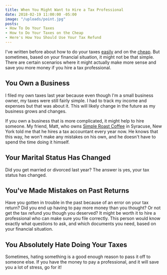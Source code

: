 ```yaml
---
title: When You Might Want to Hire a Tax Professional
date: 2018-02-19 11:00:00 -05:00
image: "/uploads/point.jpg"
posts:
- How To Do Your Taxes
- How to Do Your Taxes on the Cheap
- Here's How You Should Use Your Tax Refund
---
```


I've written before about how to do your taxes [easily](https://www.maggiegermano.com/blog/how-to-do-your-taxes/) and on the [cheap](https://www.maggiegermano.com/blog/how-to-do-your-taxes-on-the-cheap/). But sometimes, based on your financial situation, it might not be that simple. There are certain scenarios where it might actually make more sense and save you more money if you hire a tax professional.

## You Own a Business

I filed my own taxes last year because even though I'm a small business owner, my taxes were still fairly simple. I had to track my income and expenses but that was about it. This will likely change in the future as my business grows and changes. 

If you own a business that is more complicated, it might help to hire someone. My friend, Matt, who owns [Simple Roast Coffee](http://simpleroastcoffee.com/) in Syracuse, New York told me that he hires a tax accountant every year now. He knows that this way, he won't make any mistakes on his own, and he doesn't have to spend the time doing it himself.

## Your Marital Status Has Changed

Did you get married or divorced last year? The answer is yes, your tax status has changed.

## You've Made Mistakes on Past Returns

Have you gotten in trouble in the past because of an error on your tax return? Did you end up having to pay more money than you thought? Or not get the tax refund you though you deserved? It might be worth it to hire a professional who can make sure you file correctly. This person would know exactly what questions to ask, and which documents you need, based on your financial situation. 

## You Absolutely Hate Doing Your Taxes

Sometimes, hating something is a good enough reason to pass it off to someone else. If you have the money to pay a professional, and it will save you a lot of stress, go for it!
